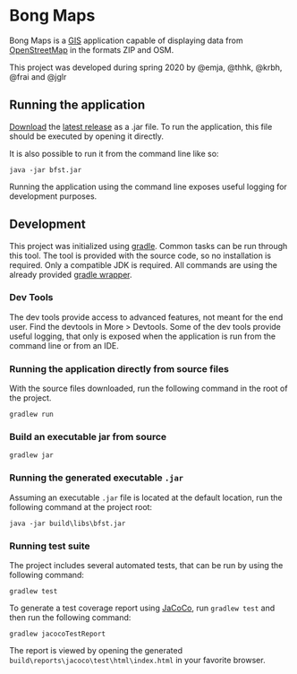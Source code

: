 # Bong Maps

Bong Maps is a [GIS](https://en.wikipedia.org/wiki/Geographic_information_system) application capable of displaying data from [OpenStreetMap](https://www.openstreetmap.org/) in the formats ZIP and OSM. 

This project was developed during spring 2020 by @emja, @thhk, @krbh, @frai and @jglr

## Running the application
[Download](https://github.itu.dk/trbj/BFST20Gruppe21/releases/latest/download/bfst.jar) the [latest release](https://github.itu.dk/trbj/BFST20Gruppe21/releases/latest) as a .jar file. To run the application, this file should be executed by opening it directly.

It is also possible to run it from the command line like so:

```
java -jar bfst.jar
```

Running the application using the command line exposes useful logging for development purposes.

## Development
This project was initialized using [gradle](https://gradle.org/). Common tasks can be run through this tool. The tool is provided with the source code, so no installation is required. Only a compatible JDK is  required. All commands are using the already provided [gradle wrapper](https://github.itu.dk/trbj/BFST20Gruppe21/blob/master/gradlew).

### Dev Tools
The dev tools provide access to advanced features, not meant for the end user. Find the devtools in More > Devtools. Some of the dev tools provide useful logging, that only is exposed when the application is run from the command line or from an IDE.

### Running the application directly from source files

With the source files downloaded, run the following command in the root of the project.

```
gradlew run
```

### Build an executable jar from source

```
gradlew jar
```

### Running the generated executable `.jar`
Assuming an executable `.jar` file is located at the default location, run the following command at the project root:

```
java -jar build\libs\bfst.jar
```

### Running test suite

The project includes several automated tests, that can be run by using the following command:
```
gradlew test
```

To generate a test coverage report using [JaCoCo](https://www.eclemma.org/jacoco/), run `gradlew test` and then run the following command:

```
gradlew jacocoTestReport
```

The report is viewed by opening the generated `build\reports\jacoco\test\html\index.html` in your favorite browser.
